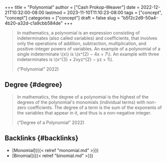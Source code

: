 +++
title = "Polynomial"
author = ["Cash Prokop-Weaver"]
date = 2022-12-21T10:32:00-08:00
lastmod = 2023-11-10T11:10:23-08:00
tags = ["concept", "concept"]
categories = ["concept"]
draft = false
slug = "b5f2c2d9-50a4-4b20-a32d-c1a9cbb584de"
+++

> In mathematics, a polynomial is an expression consisting of indeterminates (also called variables) and coefficients, that involves only the operations of addition, subtraction, multiplication, and positive-integer powers of variables. An example of a polynomial of a single indeterminate \\(x\\) is \\(x^{2} − 4x + 7\\). An example with three indeterminates is \\(x^{3} + 2xyz^{2} − yz + 1\\).
>
> (“Polynomial” 2022)


## Degree {#degree}

> In mathematics, the degree of a polynomial is the highest of the degrees of the polynomial's monomials (individual terms) with non-zero coefficients. The degree of a term is the sum of the exponents of the variables that appear in it, and thus is a non-negative integer.
>
> (“Degree of a Polynomial” 2022)


## Backlinks {#backlinks}

-   [Monomial]({{< relref "monomial.md" >}})
-   [Binomial]({{< relref "binomial.md" >}})
